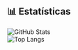 ## 📊 Estatísticas
![GitHub Stats](https://github-readme-stats.vercel.app/api?username=MatrixD14&show_icons=true&theme=dracula)  
![Top Langs](https://github-readme-stats.vercel.app/api/top-langs/?username=MatrixD14&layout=compact&theme=dracula)

